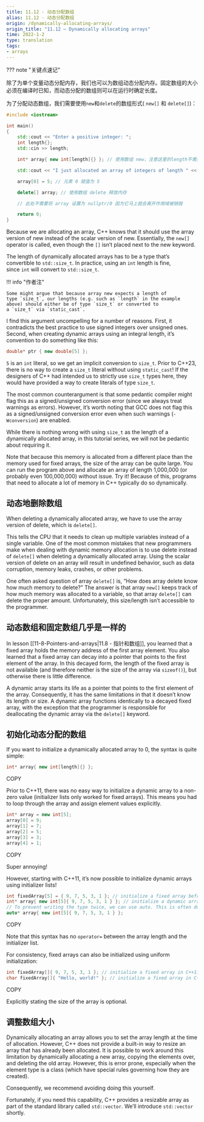 ```yaml
---
title: 11.12 - 动态分配数组
alias: 11.12 - 动态分配数组
origin: /dynamically-allocating-arrays/
origin_title: "11.12 — Dynamically allocating arrays"
time: 2022-1-2
type: translation
tags:
- arrays
---
```


??? note "关键点速记"
	

除了为单个变量动态分配内存，我们也可以为数组动态分配内存。固定数组的大小必须在编译时已知，而动态分配的数组则可以在运行时确定长度。

为了分配动态数组，我们需要使用`new`和`delete`的数组形式( `new[]` 和 `delete[]`)：

```cpp
#include <iostream>

int main()
{
    std::cout << "Enter a positive integer: ";
    int length{};
    std::cin >> length;

    int* array{ new int[length]{} }; // 使用数组 new，注意这里的length不需要是常数！

    std::cout << "I just allocated an array of integers of length " << length << '\n';

    array[0] = 5; // 元素 0 赋值为 5

    delete[] array; // 使用数组 delete 释放内存

    // 此处不需要将 array 设置为 nullptr/0 因为它马上就会离开作用域被销毁

    return 0;
}
```



Because we are allocating an array, C++ knows that it should use the array version of new instead of the scalar version of new. Essentially, the `new[]` operator is called, even though the `[]` isn’t placed next to the new keyword.

The length of dynamically allocated arrays has to be a type that’s convertible to `std::size_t`. In practice, using an `int` length is fine, since `int` will convert to `std::size_t`.

!!! info "作者注"

	Some might argue that because array new expects a length of type `size_t`, our lengths (e.g. such as `length` in the example above) should either be of type `size_t` or converted to a `size_t` via `static_cast`.

I find this argument uncompelling for a number of reasons. First, it contradicts the best practice to use signed integers over unsigned ones. Second, when creating dynamic arrays using an integral length, it’s convention to do something like this:

```cpp
double* ptr { new double[5] };
```

`5` is an `int` literal, so we get an implicit conversion to `size_t`. Prior to C++23, there is no way to create a `size_t` literal without using `static_cast`! If the designers of C++ had intended us to strictly use `size_t` types here, they would have provided a way to create literals of type `size_t`.

The most common counterargument is that some pedantic compiler might flag this as a signed/unsigned conversion error (since we always treat warnings as errors). However, it’s worth noting that GCC does not flag this as a signed/unsigned conversion error even when such warnings (`-Wconversion`) are enabled.

While there is nothing wrong with using `size_t` as the length of a dynamically allocated array, in this tutorial series, we will not be pedantic about requiring it.

Note that because this memory is allocated from a different place than the memory used for fixed arrays, the size of the array can be quite large. You can run the program above and allocate an array of length 1,000,000 (or probably even 100,000,000) without issue. Try it! Because of this, programs that need to allocate a lot of memory in C++ typically do so dynamically.

## 动态地删除数组

When deleting a dynamically allocated array, we have to use the array version of delete, which is `delete[]`.

This tells the CPU that it needs to clean up multiple variables instead of a single variable. One of the most common mistakes that new programmers make when dealing with dynamic memory allocation is to use delete instead of `delete[]` when deleting a dynamically allocated array. Using the scalar version of delete on an array will result in undefined behavior, such as data corruption, memory leaks, crashes, or other problems.

One often asked question of array `delete[]` is, “How does array delete know how much memory to delete?” The answer is that array `new[]` keeps track of how much memory was allocated to a variable, so that array `delete[]` can delete the proper amount. Unfortunately, this size/length isn’t accessible to the programmer.

## 动态数组和固定数组几乎是一样的

In lesson [[11-8-Pointers-and-arrays|11.8 - 指针和数组]], you learned that a fixed array holds the memory address of the first array element. You also learned that a fixed array can decay into a pointer that points to the first element of the array. In this decayed form, the length of the fixed array is not available (and therefore neither is the size of the array via `sizeof()`), but otherwise there is little difference.

A dynamic array starts its life as a pointer that points to the first element of the array. Consequently, it has the same limitations in that it doesn’t know its length or size. A dynamic array functions identically to a decayed fixed array, with the exception that the programmer is responsible for deallocating the dynamic array via the `delete[]` keyword.

## 初始化动态分配的数组

If you want to initialize a dynamically allocated array to 0, the syntax is quite simple:

```cpp
int* array{ new int[length]{} };
```

COPY

Prior to C++11, there was no easy way to initialize a dynamic array to a non-zero value (initializer lists only worked for fixed arrays). This means you had to loop through the array and assign element values explicitly.

```cpp
int* array = new int[5];
array[0] = 9;
array[1] = 7;
array[2] = 5;
array[3] = 3;
array[4] = 1;
```

COPY

Super annoying!

However, starting with C++11, it’s now possible to initialize dynamic arrays using initializer lists!

```cpp
int fixedArray[5] = { 9, 7, 5, 3, 1 }; // initialize a fixed array before C++11
int* array{ new int[5]{ 9, 7, 5, 3, 1 } }; // initialize a dynamic array since C++11
// To prevent writing the type twice, we can use auto. This is often done for types with long names.
auto* array{ new int[5]{ 9, 7, 5, 3, 1 } };
```

COPY

Note that this syntax has no `operator=` between the array length and the initializer list.

For consistency, fixed arrays can also be initialized using uniform initialization:

```cpp
int fixedArray[]{ 9, 7, 5, 3, 1 }; // initialize a fixed array in C++11
char fixedArray[]{ "Hello, world!" }; // initialize a fixed array in C++11
```

COPY

Explicitly stating the size of the array is optional.

## 调整数组大小

Dynamically allocating an array allows you to set the array length at the time of allocation. However, C++ does not provide a built-in way to resize an array that has already been allocated. It is possible to work around this limitation by dynamically allocating a new array, copying the elements over, and deleting the old array. However, this is error prone, especially when the element type is a class (which have special rules governing how they are created).

Consequently, we recommend avoiding doing this yourself.

Fortunately, if you need this capability, C++ provides a resizable array as part of the standard library called `std::vector`. We’ll introduce `std::vector` shortly.